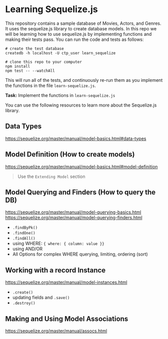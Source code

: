 # Learning Sequelize.js

This repository contains a sample database of Movies, Actors, and Genres. It uses the sequelize.js library to create database models. In this repo we will be learning how to use sequelize.js by implementing functions and making their tests pass. You can run the code and tests as follows:

```
# create the test database
createdb -h localhost -U ctp_user learn_sequelize

# clone this repo to your computer
npm install
npm test -- --watchAll
```

This will run all of the tests, and continuously re-run them as you implement the functions in the file `learn-sequelize.js`.

**Task:** Implement the functions in `learn-sequelize.js`

You can use the following resources to learn more about the Sequelize.js library.

## Data Types

https://sequelize.org/master/manual/model-basics.html#data-types

## Model Definition (How to create models)

https://sequelize.org/master/manual/model-basics.html#model-definition

> Use the `Extending Model` section

## Model Querying and Finders (How to query the DB)

https://sequelize.org/master/manual/model-querying-basics.html
https://sequelize.org/master/manual/model-querying-finders.html

- `.findByPk()`
- `.findOne()`
- `.findAll()`
- using WHERE: `{ where: { column: value }}`
- using AND/OR
- All Options for complex WHERE querying, limiting, ordering (sort)

## Working with a record Instance

https://sequelize.org/master/manual/model-instances.html

- `.create()`
- updating fields and `.save()`
- `.destroy()`

## Making and Using Model Associations

https://sequelize.org/master/manual/assocs.html
